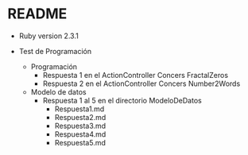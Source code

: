 # README

* Ruby version 
2.3.1

* Test de Programación
    * Programación
        * Respuesta 1 en el ActionController Concers FractalZeros
        * Respuesta 2 en el ActionController Concers Number2Words
    * Modelo de datos
        * Respuesta 1 al 5 en el directorio ModeloDeDatos
            * Respuesta1.md
            * Respuesta2.md
            * Respuesta3.md
            * Respuesta4.md
            * Respuesta5.md
